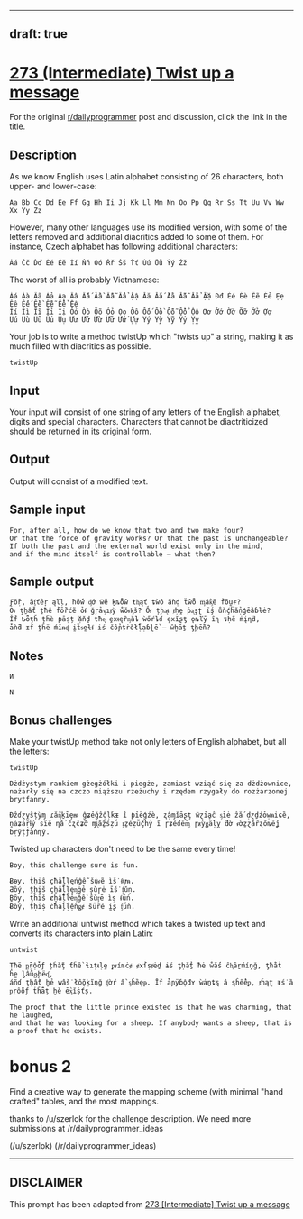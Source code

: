---
draft: true
----

# [273 (Intermediate) Twist up a message](https://www.reddit.com/r/dailyprogrammer/comments/4qg2eo/20160629_challenge_273_intermediate_twist_up_a/)

For the original [r/dailyprogrammer](https://www.reddit.com/r/dailyprogrammer/) post and discussion, click the link in the title.

## Description
As we know English uses Latin alphabet consisting of 26 characters, both upper- and lower-case:


```
Aa Bb Cc Dd Ee Ff Gg Hh Ii Jj Kk Ll Mm Nn Oo Pp Qq Rr Ss Tt Uu Vv Ww Xx Yy Zz
```
However, many other languages use its modified version, with some of the letters removed and additional diacritics added to some of them. For instance, Czech alphabet has following additional characters:


```
Áá Čč Ďď Éé Ěě Íí Ňň Óó Řř Šš Ťť Úú Ůů Ýý Žž
```
The worst of all is probably Vietnamese:


```
Áá Àà Ãã Ảả Ạạ Ââ Ấấ Ầầ Ẫẫ Ẩẩ Ậậ Ăă Ắắ Ằằ Ẵẵ Ẳẳ Ặặ Đđ Éé Èè Ẽẽ Ẻẻ Ẹẹ Êê Ếế Ềề Ễễ Ểể Ệệ
Íí Ìì Ĩĩ Ỉỉ Ịị Óó Òò Õõ Ỏỏ Ọọ Ôô Ốố Ồồ Ỗỗ Ổổ Ộộ Ơơ Ớớ Ờờ Ỡỡ Ởở Ợợ
Úú Ùù Ũũ Ủủ Ụụ Ưư Ứứ Ừừ Ữữ Ửử Ựự Ýý Ỳỳ Ỹỹ Ỷỷ Ỵỵ
```
Your job is to write a method twistUp which "twists up" a string, making it as much filled with diacritics as possible.


```
twistUp
```
## Input
Your input will consist of one string of any letters of the English alphabet, digits and special characters. Characters that cannot be diactriticized should be returned in its original form.

## Output
Output will consist of a modified text.

## Sample input

```
For, after all, how do we know that two and two make four? 
Or that the force of gravity works? Or that the past is unchangeable? 
If both the past and the external world exist only in the mind, 
and if the mind itself is controllable – what then?
```
## Sample output

```
Ƒǒṝ, āᶂťȅŗ ąľḷ, ħṓẃ ᶁớ ẅē ḵȵȭŵ ŧⱨąť ȶẁô ǎǹḍ ẗŵȫ ᶆầᶄĕ ḟõṵɍ? 
Ȯᵳ ƫẖẩť ṯħê ḟṑȑćẽ ỏᵮ ǧŗảᶌıⱦỳ ẘǒᵲᶄṧ? Ṍᵲ țḩᶏᵵ ⱦḥḙ ṗᶏşʈ ḯş ůǹḉḧẳṇģḕâɓƚė?
Ǐḟ Ƅȫţȟ țḧè ƥāṣț ặňḓ ŧħᶒ ḙxᵵęȑᶇȁȴ ẁőŕȴɗ ȩxĭʂƫ ǫȵľȳ ȋɳ ȶḥẽ ṁįƞḋ, 
ǡǹƌ ᵻḟ ṱȟë ḿīᵰᶑ ḭẗᵴḛɫᵮ ɨś čổɲȶṙŏłḹạɓɭḕ – ŵḫāṯ ƫḩḕñ?
```
## Notes

```
И
```

```
N
```
## Bonus challenges
Make your twistUp method take not only letters of English alphabet, but all the letters:


```
twistUp
```

```
Dżdżystym rankiem gżegżółki i piegże, zamiast wziąć się za dżdżownice,
nażarły się na czczo miąższu rzeżuchy i rzędem rzygały do rozżarzonej brytfanny.

Ɖẑɗɀỵŝțỳɱ ɾẵᶇḵīȩᵯ ĝʑẻğẑộḷǩᵻ î ƥỉëģźè, ʐậɱǐāʂţ ẅɀỉḁĉ ᶊīė ẑắ ḍɀḏźỏẉᵰiɕȅ,
ṋȧʑȧṝⱡý sïë ƞẩ čʐčʑỡ ɱᶖẵẕśẓǘ ᶉẕẻẓǚḉḣỷ ĩ ɼʑéɗḕᶆ ɼᵶỳǥäḷỵ ƌờ ᵳờẕɀăȓʐőȵḗʝ ɓṛŷṭƒằǹɳý.
```
Twisted up characters don't need to be the same every time!


```
Boy, this challenge sure is fun.

Ƀɵƴ, ṫẖiŝ çħẳḽḻęńĝễ ṧụᵳẽ ìṧ ᵮựᵰ.
Ƌȍý, ṯḩįš çẖǎḹļȩᶇġẻ șùɼė īṧ ᶂǔṇ.
Ḇȏƴ, ţȟïš ȼḫẫḹŀẻᶇǧề ŝŭᶉē ìṣ ᵮǘń.
Ƀòý, ȶḥỉṩ ċħǡļḹệǹǥɇ ŝǖȓé ḭʂ ᶂǘǹ.
```
Write an additional untwist method which takes a twisted up text and converts its characters into plain Latin:


```
untwist
```

```
Ṭħë ᶈṝộȱƒ țḣẵţ ƭĥề ɬıṭᵵḷḛ ᵱᵲíȵċɇ ɇxẛṣⱦėḏ ɨś ƫḥẳṯ ħė ẘắś ĉⱨȃṟḿíņğ, ƫħằṫ ĥḛ ᶅẫủᶃḩëᶑ,
áñɗ ţḥầť ḫẻ ẉâṧ łỗǫḳĩņğ ᶂờŕ ầ ᶊĥȅẹᵽ. Īḟ ǡɲÿɓộđʏ ẁȧṉȶȿ â ȿĥểêᵱ, ⱦḣąʈ ᵻṥ ȁ ᵱṟỗǒƒ ṫȟǟṭ ḫĕ ḕᶍĭṩťș.

The proof that the little prince existed is that he was charming, that he laughed, 
and that he was looking for a sheep. If anybody wants a sheep, that is a proof that he exists.
```
# bonus 2
Find a creative way to generate the mapping scheme (with minimal "hand crafted" tables, and the most mappings.

thanks to /u/szerlok for the challenge description.  We need more submissions at /r/dailyprogrammer_ideas 

(/u/szerlok)
(/r/dailyprogrammer_ideas)

----
## **DISCLAIMER**
This prompt has been adapted from [273 [Intermediate] Twist up a message](https://www.reddit.com/r/dailyprogrammer/comments/4qg2eo/20160629_challenge_273_intermediate_twist_up_a/
)
